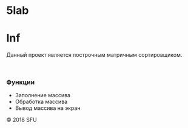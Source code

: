 # 5lab
# Inf
<p>Данный проект является построчным матричным сортировщиком.</p>
<br>
<h3>Функции</h3>
<ul>
 <li>Заполнение массива</li>
 <li>Обработка массива</li>
 <li>Вывод массива на экран</li>
</ul>
<p>© 2018 SFU</p>
